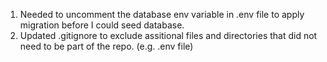 1. Needed to uncomment the database env variable in .env file to apply migration before I could seed database.
2. Updated .gitignore to exclude assitional files and directories that did not need to be part of the repo. (e.g. .env file)
